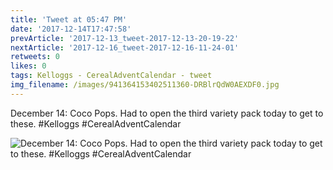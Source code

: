 ```yaml
---
title: 'Tweet at 05:47 PM'
date: '2017-12-14T17:47:58'
prevArticle: '2017-12-13_tweet-2017-12-13-20-19-22'
nextArticle: '2017-12-16_tweet-2017-12-16-11-24-01'
retweets: 0
likes: 0
tags: Kelloggs - CerealAdventCalendar - tweet
img_filename: /images/941364153402511360-DRBlrQdW0AEXDF0.jpg
---
```

December 14: Coco Pops. Had to open the third variety pack today to get to these. #Kelloggs #CerealAdventCalendar

![December 14: Coco Pops. Had to open the third variety pack today to get to these. #Kelloggs #CerealAdventCalendar](/images/941364153402511360-DRBlrQdW0AEXDF0.jpg "December 14: Coco Pops. Had to open the third variety pack today to get to these. #Kelloggs #CerealAdventCalendar")